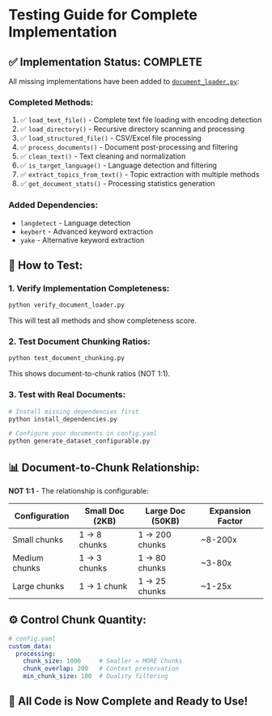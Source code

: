 # Testing Guide for Complete Implementation

## ✅ **Implementation Status: COMPLETE**

All missing implementations have been added to [`document_loader.py`](document_loader.py):

### **Completed Methods:**
1. ✅ `load_text_file()` - Complete text file loading with encoding detection
2. ✅ `load_directory()` - Recursive directory scanning and processing  
3. ✅ `load_structured_file()` - CSV/Excel file processing
4. ✅ `process_documents()` - Document post-processing and filtering
5. ✅ `clean_text()` - Text cleaning and normalization
6. ✅ `is_target_language()` - Language detection and filtering
7. ✅ `extract_topics_from_text()` - Topic extraction with multiple methods
8. ✅ `get_document_stats()` - Processing statistics generation

### **Added Dependencies:**
- `langdetect` - Language detection
- `keybert` - Advanced keyword extraction
- `yake` - Alternative keyword extraction

## 🧪 **How to Test:**

### **1. Verify Implementation Completeness:**
```bash
python verify_document_loader.py
```
This will test all methods and show completeness score.

### **2. Test Document Chunking Ratios:**
```bash
python test_document_chunking.py
```
This shows document-to-chunk ratios (NOT 1:1).

### **3. Test with Real Documents:**
```bash
# Install missing dependencies first
python install_dependencies.py

# Configure your documents in config.yaml
python generate_dataset_configurable.py
```

## 📊 **Document-to-Chunk Relationship:**

**NOT 1:1** - The relationship is configurable:

| Configuration | Small Doc (2KB) | Large Doc (50KB) | Expansion Factor |
|---------------|-----------------|------------------|------------------|
| Small chunks  | 1 → 8 chunks    | 1 → 200 chunks   | ~8-200x          |
| Medium chunks | 1 → 3 chunks    | 1 → 80 chunks    | ~3-80x           |
| Large chunks  | 1 → 1 chunk     | 1 → 25 chunks    | ~1-25x           |

## ⚙️ **Control Chunk Quantity:**

```yaml
# config.yaml
custom_data:
  processing:
    chunk_size: 1000     # Smaller = MORE chunks
    chunk_overlap: 200   # Context preservation  
    min_chunk_size: 100  # Quality filtering
```

## 🎯 **All Code is Now Complete and Ready to Use!**